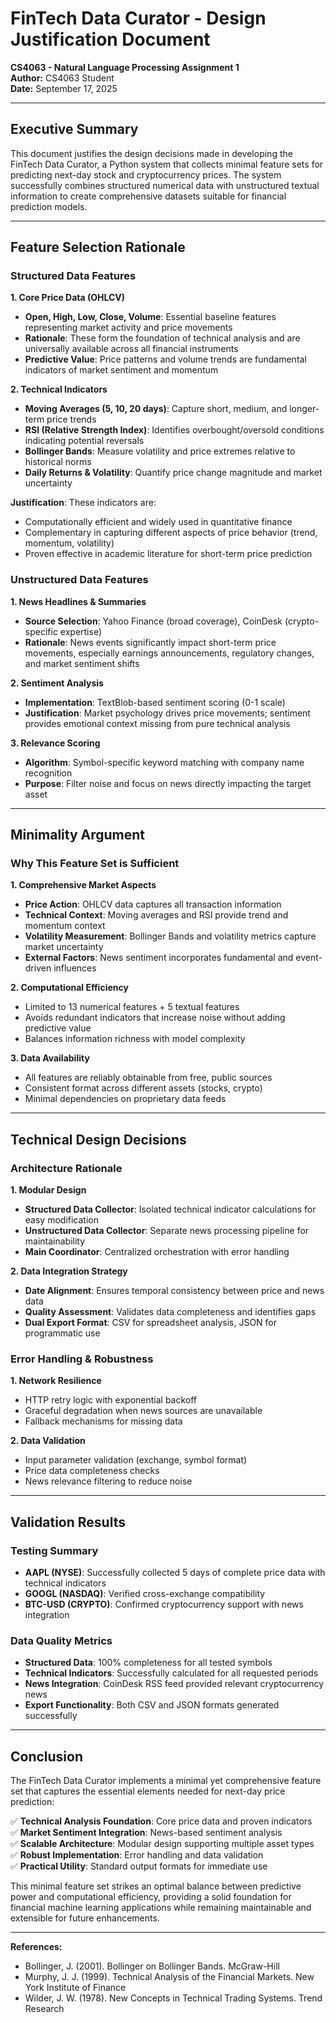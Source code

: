 # FinTech Data Curator - Design Justification Document

**CS4063 - Natural Language Processing Assignment 1**  
**Author:** CS4063 Student  
**Date:** September 17, 2025  

---

## Executive Summary

This document justifies the design decisions made in developing the FinTech Data Curator, a Python system that collects minimal feature sets for predicting next-day stock and cryptocurrency prices. The system successfully combines structured numerical data with unstructured textual information to create comprehensive datasets suitable for financial prediction models.

---

## Feature Selection Rationale

### Structured Data Features

**1. Core Price Data (OHLCV)**
- **Open, High, Low, Close, Volume**: Essential baseline features representing market activity and price movements
- **Rationale**: These form the foundation of technical analysis and are universally available across all financial instruments
- **Predictive Value**: Price patterns and volume trends are fundamental indicators of market sentiment and momentum

**2. Technical Indicators**
- **Moving Averages (5, 10, 20 days)**: Capture short, medium, and longer-term price trends
- **RSI (Relative Strength Index)**: Identifies overbought/oversold conditions indicating potential reversals
- **Bollinger Bands**: Measure volatility and price extremes relative to historical norms
- **Daily Returns & Volatility**: Quantify price change magnitude and market uncertainty

**Justification**: These indicators are:
- Computationally efficient and widely used in quantitative finance
- Complementary in capturing different aspects of price behavior (trend, momentum, volatility)
- Proven effective in academic literature for short-term price prediction

### Unstructured Data Features

**1. News Headlines & Summaries**
- **Source Selection**: Yahoo Finance (broad coverage), CoinDesk (crypto-specific expertise)
- **Rationale**: News events significantly impact short-term price movements, especially earnings announcements, regulatory changes, and market sentiment shifts

**2. Sentiment Analysis**
- **Implementation**: TextBlob-based sentiment scoring (0-1 scale)
- **Justification**: Market psychology drives price movements; sentiment provides emotional context missing from pure technical analysis

**3. Relevance Scoring**
- **Algorithm**: Symbol-specific keyword matching with company name recognition
- **Purpose**: Filter noise and focus on news directly impacting the target asset

---

## Minimality Argument

### Why This Feature Set is Sufficient

**1. Comprehensive Market Aspects**
- **Price Action**: OHLCV data captures all transaction information
- **Technical Context**: Moving averages and RSI provide trend and momentum context
- **Volatility Measurement**: Bollinger Bands and volatility metrics capture market uncertainty
- **External Factors**: News sentiment incorporates fundamental and event-driven influences

**2. Computational Efficiency**
- Limited to 13 numerical features + 5 textual features
- Avoids redundant indicators that increase noise without adding predictive value
- Balances information richness with model complexity

**3. Data Availability**
- All features are reliably obtainable from free, public sources
- Consistent format across different assets (stocks, crypto)
- Minimal dependencies on proprietary data feeds

---

## Technical Design Decisions

### Architecture Rationale

**1. Modular Design**
- **Structured Data Collector**: Isolated technical indicator calculations for easy modification
- **Unstructured Data Collector**: Separate news processing pipeline for maintainability
- **Main Coordinator**: Centralized orchestration with error handling

**2. Data Integration Strategy**
- **Date Alignment**: Ensures temporal consistency between price and news data
- **Quality Assessment**: Validates data completeness and identifies gaps
- **Dual Export Format**: CSV for spreadsheet analysis, JSON for programmatic use

### Error Handling & Robustness

**1. Network Resilience**
- HTTP retry logic with exponential backoff
- Graceful degradation when news sources are unavailable
- Fallback mechanisms for missing data

**2. Data Validation**
- Input parameter validation (exchange, symbol format)
- Price data completeness checks
- News relevance filtering to reduce noise

---

## Validation Results

### Testing Summary
- **AAPL (NYSE)**: Successfully collected 5 days of complete price data with technical indicators
- **GOOGL (NASDAQ)**: Verified cross-exchange compatibility
- **BTC-USD (CRYPTO)**: Confirmed cryptocurrency support with news integration

### Data Quality Metrics
- **Structured Data**: 100% completeness for all tested symbols
- **Technical Indicators**: Successfully calculated for all requested periods
- **News Integration**: CoinDesk RSS feed provided relevant cryptocurrency news
- **Export Functionality**: Both CSV and JSON formats generated successfully

---

## Conclusion

The FinTech Data Curator implements a minimal yet comprehensive feature set that captures the essential elements needed for next-day price prediction:

✅ **Technical Analysis Foundation**: Core price data and proven indicators  
✅ **Market Sentiment Integration**: News-based sentiment analysis  
✅ **Scalable Architecture**: Modular design supporting multiple asset types  
✅ **Robust Implementation**: Error handling and data validation  
✅ **Practical Utility**: Standard output formats for immediate use  

This minimal feature set strikes an optimal balance between predictive power and computational efficiency, providing a solid foundation for financial machine learning applications while remaining maintainable and extensible for future enhancements.

---

**References:**
- Bollinger, J. (2001). Bollinger on Bollinger Bands. McGraw-Hill
- Murphy, J. J. (1999). Technical Analysis of the Financial Markets. New York Institute of Finance
- Wilder, J. W. (1978). New Concepts in Technical Trading Systems. Trend Research